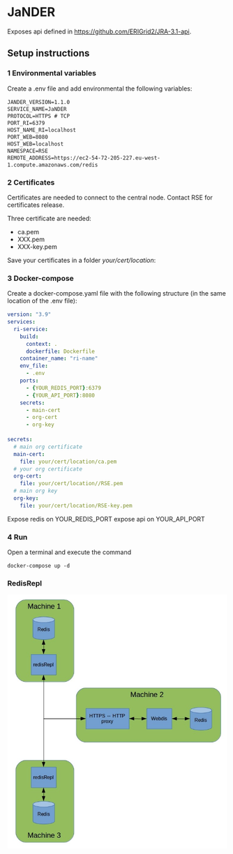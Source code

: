 # JaNDER

Exposes api defined in https://github.com/ERIGrid2/JRA-3.1-api.
## Setup instructions

### 1 Environmental variables

Create a .env file and add environmental the following variables:

````
JANDER_VERSION=1.1.0
SERVICE_NAME=JaNDER
PROTOCOL=HTTPS # TCP
PORT_RI=6379
HOST_NAME_RI=localhost
PORT_WEB=8080
HOST_WEB=localhost
NAMESPACE=RSE
REMOTE_ADDRESS=https://ec2-54-72-205-227.eu-west-1.compute.amazonaws.com/redis
````


### 2 Certificates
Certificates are needed to connect to the central node. Contact RSE for certificates release.

Three certificate are needed:
- ca.pem
- XXX.pem
- XXX-key.pem

Save your certificates in a folder _your/cert/location_:

### 3 Docker-compose

Create a docker-compose.yaml file with the following structure (in the same location of the .env file):

````yaml
version: "3.9"
services:
  ri-service:
    build:
      context: .
      dockerfile: Dockerfile
    container_name: "ri-name"
    env_file:
      - .env
    ports:
      - {YOUR_REDIS_PORT}:6379
      - {YOUR_API_PORT}:8080
    secrets:
      - main-cert
      - org-cert
      - org-key

secrets:
  # main org certificate
  main-cert:
    file: your/cert/location/ca.pem
  # your org certificate
  org-cert:
    file: your/cert/location//RSE.pem
  # main org key
  org-key:
    file: your/cert/location/RSE-key.pem


````

Expose redis on YOUR_REDIS_PORT
expose api on YOUR_API_PORT

### 4 Run
Open a terminal and execute the command 
````
docker-compose up -d
````
### RedisRepl
![redisRepl overall architecture](doc/architecture.jpeg)

